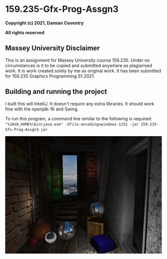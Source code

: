 # 159.235-Gfx-Prog-Assgn3
**Copyright (c) 2021, Damian Coventry**

**All rights reserved**

## Massey University Disclaimer
This is an assignment for Massey University course 159.235. Under no circumstances is it to be copied and submitted anywhere as plagiarised work. It is work created solely by me as original work. It has been submitted for 159.235 Graphics Programming S1 2021.

## Building and running the project
I built this will IntelliJ. It doesn't require any extra libraries. It should work fine with the openjdk-16 and Swing.

To run this program, a command line similar to the following is required:
`"%JAVA_HOME%\bin\java.exe" -Dfile.encoding=windows-1252 -jar 159.235-Gfx-Prog-Assgn3.jar`

![Ray Tracer Output](/RayTracedImage.png "Ray Tracer Output")  
